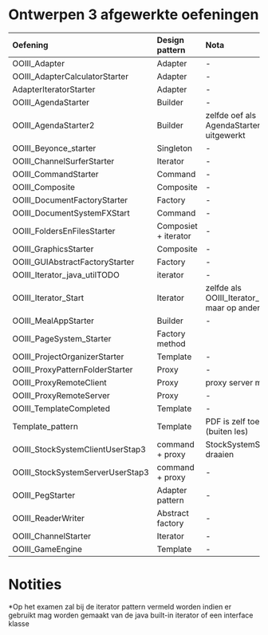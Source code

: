 # Ontwerpen 3 afgewerkte oefeningen

| Oefening | Design pattern | Nota
| :---- | :----------- | :--- | 
|OOIII_Adapter|Adapter|-|
|OOIII_AdapterCalculatorStarter|Adapter|-|
|AdapterIteratorStarter| Adapter |-|
|OOIII_AgendaStarter|Builder|-|
|OOIII_AgendaStarter2|Builder| zelfde oef als AgendaStarter, anders uitgewerkt| 
|OOIII_Beyonce_starter |Singleton|-|
|OOIII_ChannelSurferStarter|Iterator|-|
|OOIII_CommandStarter|Command|-|
|OOIII_Composite|Composite|-|
|OOIII_DocumentFactoryStarter|Factory|-|
|OOIII_DocumentSystemFXStart|Command|-|
|OOIII_FoldersEnFilesStarter|Composiet + iterator|-|
|OOIII_GraphicsStarter|Composite|-|
|OOIII_GUIAbstractFactoryStarter|Factory|-|
|OOIII_Iterator_java_utilTODO|iterator|-|
|OOIII_Iterator_Start|Iterator| zelfde als OOIII_Iterator_java_utilTODO maar op andere manier| 
|OOIII_MealAppStarter|Builder|-|
|OOIII_PageSystem_Starter|Factory method||
|OOIII_ProjectOrganizerStarter|Template|-|
|OOIII_ProxyPatternFolderStarter|Proxy|-|
|OOIII_ProxyRemoteClient|Proxy|proxy server moet draaien|
|OOIII_ProxyRemoteServer|Proxy|-|
|OOIII_TemplateCompleted|Template|-|
|Template_pattern|Template| PDF is zelf toegevoegd (buiten les) |
|OOIII_StockSystemClientUserStap3|command + proxy|StockSystemServer moet draaien|
|OOIII_StockSystemServerUserStap3|command + proxy|-|
|OOIII_PegStarter|Adapter pattern|-|
|OOIII_ReaderWriter|Abstract factory|-|
|OOIII_ChannelStarter|Iterator|-|
|OOIII_GameEngine|Template|-|

# Notities

*Op het examen zal bij de iterator pattern vermeld worden indien er gebruikt mag worden gemaakt van de java built-in iterator of een interface klasse  
